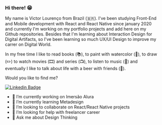 ### Hi there! 😁

My name is Victor Lourenço from Brazil (🇧🇷). I've been studying Front-End and Mobile development with React and React Native since january 2020 and currently I'm working on my portfolio projects and add here on my Github repositories. Besides that I'm learning about Interaction Design for Digital Artifacts, so I've been learning so much UX/UI Design to improve my carrer on Digital World.

In my free time I like to read books (📚), to paint with watercolor (🎨), to draw (✏️) to watch movies (🎞️) and series (📺), to listen to music (🎵) and eventually I like to talk about life with a beer with friends (🍺).

Would you like to find me?

[![Linkedin Badge](https://img.shields.io/badge/-LinkedIn-blue?style=flat-square&logo=Linkedin&logoColor=white&link=https://www.linkedin.com/in/victor-louren%C3%A7o-a17a34140/)](https://www.linkedin.com/in/victor-louren%C3%A7o-a17a34140/)

- 🔭 I’m currently working on Imersão Alura
- 🌱 I’m currently learning Metadesign
- 👯 I’m looking to collaborate on React/React Native projects
- 🤔 I’m looking for help with freelancer career
- 💬 Ask me about Design Thinking
